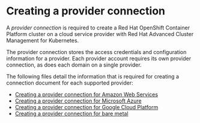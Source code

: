 # Creating a provider connection

A *provider connection* is required to create a Red Hat OpenShift Container Platform cluster on a cloud service provider with Red Hat Advanced Cluster Management for Kubernetes.

The provider connection stores the access credentials and configuration information for a provider. Each provider account requires its own provider connection, as does each domain on a single provider. 

The following files detail the information that is required for creating a connection document for each supported provider:

- [Creating a provider connection for Amazon Web Services](prov_conn_aws.md)
- [Creating a provider connection for Microsoft Azure](prov_conn_aks.md)
- [Creating a provider connection for Google Cloud Platform](prov_conn_google.md)
- [Creating a provider connection for bare metal](prov_conn_bare.md)
